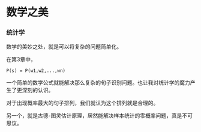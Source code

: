 # 数学之美



### 统计学

数学的美妙之处，就是可以将复杂的问题简单化。

在第3章中，

```
P(s) = P(w1,w2,...,wn)
```

一个简单的数学公式就能解决那么复杂的句子识别问题。也让我对统计学的魔力产生了更深刻的认识。

对于出现概率最大的句子排列，我们就认为这个排列就是合理的。

另一个，就是古德-图灵估计原理，居然能解决样本统计的零概率问题，真是不可思议。
